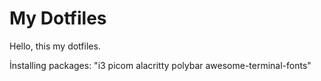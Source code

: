 # My Dotfiles

Hello, this my dotfiles.

İnstalling packages:
"i3 picom alacritty polybar awesome-terminal-fonts"

